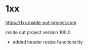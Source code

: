 # 1xx

https://1xx.inside-out-project.com

inside out project version 100.0
  - added header resize functionality
  
